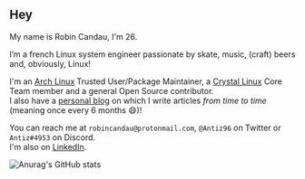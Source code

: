 ## Hey

My name is Robin Candau, I'm 26.  
  
I’m a french Linux system engineer passionate by skate, music, (craft) beers and, obviously, Linux!  
  
I'm an [Arch Linux](https://archlinux.org/) Trusted User/Package Maintainer, a [Crystal Linux](https://getcryst.al/) Core Team member and a general Open Source contributor.  
I also have a [personal blog](https://rc-linux.com) on which I write articles *from time to time* (meaning once every 6 months :smile:)!  
   
You can reach me at `robincandau@protonmail.com`, `@Antiz96` on Twitter or `Antiz#4953` on Discord.  
I'm also on [LinkedIn](https://www.linkedin.com/in/robin-candau-3083a2173/?locale=en_US).  
  
![Anurag's GitHub stats](https://github-readme-stats.vercel.app/api?username=Antiz96&count_private=true&show_icons=true&theme=tokyonight)
